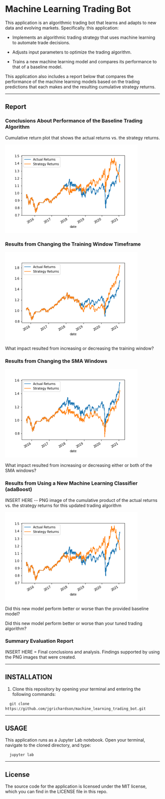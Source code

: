 # Machine Learning Trading Bot

This application is an algorithmic trading bot that learns and adapts to new data and evolving markets. Specifically. this application:

* Implements an algorithmic trading strategy that uses machine learning to automate trade decisions.

* Adjusts input parameters to optimize the trading algorithm.

* Trains a new machine learning model and compares its performance to that of a baseline model.

This application also includes a report below that compares the performance of the machine learning models based on the trading predictions that each makes and the resulting cumulative strategy returns.

---

## Report

### Conclusions About Performance of the Baseline Trading Algorithm

Cumulative return plot that shows the actual returns vs. the strategy returns.

![Bseline](images/baseline.png)


### Results from Changing the Training Window Timeframe

![6 Month Window Bseline](images/6mo_baseline.png)

What impact resulted from increasing or decreasing the training window?


### Results from Changing the SMA Windows

![SMA 50/200 Bseline](images/sma_50_200_baseline.png)

What impact resulted from increasing or decreasing either or both of the SMA windows?



### Results from Using a New Machine Learning Classifier (adaBoost)


INSERT HERE -- PNG image of the cumulative product of the actual returns vs. the strategy returns for this updated trading algorithm

![LG Bseline](images/lg-baseline.png)

Did this new model perform better or worse than the provided baseline model? 

Did this new model perform better or worse than your tuned trading algorithm?



### Summary Evaluation Report

INSERT HERE = Final conclusions and analysis. Findings supported by using the PNG images that were created.


---


## INSTALLATION

1. Clone this repository by opening your terminal and entering the following commands:

```
  git clone https://github.com/jgrichardson/machine_learning_trading_bot.git
```

---

## USAGE

This application runs as a Jupyter Lab notebook. Open your terminal, navigate to the cloned directory, and type:

```
  jupyter lab
```

---

## License

The source code for the application is licensed under the MIT license, which you can find in the LICENSE file in this repo.

